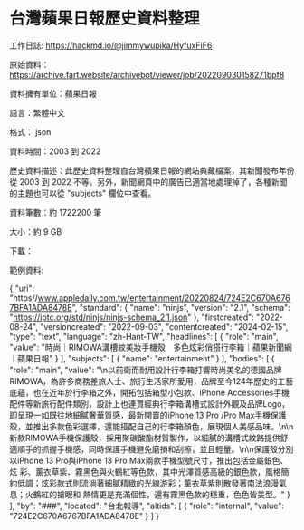 # 台灣蘋果日報歷史資料整理

工作日誌: https://hackmd.io/@jimmywupika/HyfuxFiF6 

原始資料：https://archive.fart.website/archivebot/viewer/job/202209030158271bpf8

資料擁有單位：蘋果日報

語言：繁體中文

格式： json

資料時間：2003 到 2022

歷史資料描述：此歷史資料整理自台灣蘋果日報的網站典藏檔案，其新聞發布年份從 2003 到 2022 不等。另外，新聞網頁中的廣告已適當地處理掉了，各種新聞的主題也可以從 "subjects" 欄位中查看。

資料筆數：約 1722200 筆

大小：約 9 GB

下載：

範例資料:

{
    "uri": "https//www.appledaily.com.tw/entertainment/20220824/724E2C670A6767BFA1ADA8478E",
    "standard": {
      "name": "ninjs",
      "version": "2.1",
      "schema": "https://iptc.org/std/ninjs/ninjs-schema_2.1.json"
    },
    "firstcreated": "2022-08-24",
    "versioncreated": "2022-09-03",
    "contentcreated": "2024-02-15",
    "type": "text",
    "language": "zh-Hant-TW",
    "headlines": [
      {
        "role": "main",
        "value": "時尚｜RIMOWA溝槽紋美妝手機殼　多色炫彩俏搭行李箱｜蘋果新聞網｜蘋果日報"
      }
    ],
    "subjects": [
      {
        "name": "entertainment"
      }
    ],
    "bodies": [
      {
        "role": "main",
        "value": "\n以前衛而耐用設計行李箱打響時尚美名的德國品牌RIMOWA，為許多商務差旅人士、旅行生活家所愛用，品牌至今124年歷史的工藝底蘊，也在近年於行李箱之外，開拓包括箱型小包款、iPhone Accessories手機配件等新旅行配件類別，設計上也連貫經典行李箱溝槽式設計外觀及品牌Logo，即呈現一如既往地細膩奢華質感，最新開賣的iPhone 13 Pro /Pro Max手機保護殼，並推出多款色彩選擇，還能搭配自己的行李箱顏色，展現個人美感品味。\n\n新款RIMOWA手機保護殼，採用聚碳酸酯材質製作，以細膩的溝槽式紋路提供舒適順手的抓握手機感，同時保護手機避免磨損和刮擦，並且輕量。\n\n保護殼分別以iPhone 13 Pro與iPhone 13 Pro Max兩款手機型號尺寸，推出包括金屬銀色、炫
彩、薰衣草紫、霧黑色與火鶴紅等色款，其中光澤質感高級的銀色款，風格簡約低調；炫彩款式則流淌著細膩精緻的光線游彩；薰衣草紫則散發著南法浪漫氣息；火鶴紅的搶眼和
熱情更是充滿個性，還有霧黑色款的穩重，色色皆美型。"
      }
    ],
    "by": "###",
    "located": "台北報導",
    "altids": [
      {
        "role": "internal",
        "value": "724E2C670A6767BFA1ADA8478E"
      }
    ]
  }
